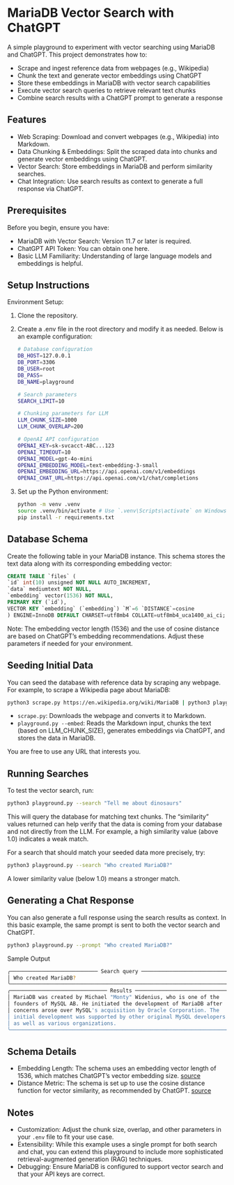 # MariaDB Vector Search with ChatGPT

A simple playground to experiment with vector searching using MariaDB and ChatGPT. This project demonstrates how to:

- Scrape and ingest reference data from webpages (e.g., Wikipedia)
- Chunk the text and generate vector embeddings using ChatGPT
- Store these embeddings in MariaDB with vector search capabilities
- Execute vector search queries to retrieve relevant text chunks
- Combine search results with a ChatGPT prompt to generate a response

## Features

- Web Scraping: Download and convert webpages (e.g., Wikipedia) into Markdown.
- Data Chunking & Embeddings: Split the scraped data into chunks and generate vector embeddings using ChatGPT.
- Vector Search: Store embeddings in MariaDB and perform similarity searches.
- Chat Integration: Use search results as context to generate a full response via ChatGPT.

## Prerequisites

Before you begin, ensure you have:

- MariaDB with Vector Search: Version 11.7 or later is required.
- ChatGPT API Token: You can obtain one here.
- Basic LLM Familiarity: Understanding of large language models and embeddings is helpful.

## Setup Instructions

Environment Setup:

1. Clone the repository.
2. Create a .env file in the root directory and modify it as needed. Below is an example configuration:

   ```sh
   # Database configuration
   DB_HOST=127.0.0.1
   DB_PORT=3306
   DB_USER=root
   DB_PASS=
   DB_NAME=playground

   # Search parameters
   SEARCH_LIMIT=10

   # Chunking parameters for LLM
   LLM_CHUNK_SIZE=1000
   LLM_CHUNK_OVERLAP=200

   # OpenAI API configuration
   OPENAI_KEY=sk-svcacct-ABC...123
   OPENAI_TIMEOUT=10
   OPENAI_MODEL=gpt-4o-mini
   OPENAI_EMBEDDING_MODEL=text-embedding-3-small
   OPENAI_EMBEDDING_URL=https://api.openai.com/v1/embeddings
   OPENAI_CHAT_URL=https://api.openai.com/v1/chat/completions
   ```

3. Set up the Python environment:

   ```sh
   python -m venv .venv
   source .venv/bin/activate # Use `.venv\Scripts\activate` on Windows
   pip install -r requirements.txt
   ```

## Database Schema

Create the following table in your MariaDB instance. This schema stores the text data along with its corresponding embedding vector:

```sql
CREATE TABLE `files` (
`id` int(10) unsigned NOT NULL AUTO_INCREMENT,
`data` mediumtext NOT NULL,
`embedding` vector(1536) NOT NULL,
PRIMARY KEY (`id`),
VECTOR KEY `embedding` (`embedding`) `M`=6 `DISTANCE`=cosine
) ENGINE=InnoDB DEFAULT CHARSET=utf8mb4 COLLATE=utf8mb4_uca1400_ai_ci;
```

Note: The embedding vector length (1536) and the use of cosine distance are based on ChatGPT’s embedding recommendations. Adjust these parameters if needed for your environment.

## Seeding Initial Data

You can seed the database with reference data by scraping any webpage. For example, to scrape a Wikipedia page about MariaDB:

```sh
python3 scrape.py https://en.wikipedia.org/wiki/MariaDB | python3 playground.py --embed
```

- `scrape.py`: Downloads the webpage and converts it to Markdown.
- `playground.py --embed`: Reads the Markdown input, chunks the text (based on LLM_CHUNK_SIZE), generates embeddings via ChatGPT, and stores the data in MariaDB.

You are free to use any URL that interests you.

## Running Searches

To test the vector search, run:

```sh
python3 playground.py --search "Tell me about dinosaurs"
```

This will query the database for matching text chunks. The “similarity” values returned can help verify that the data is coming from your database and not directly from the LLM. For example, a high similarity value (above 1.0) indicates a weak match.

For a search that should match your seeded data more precisely, try:

```sh
python3 playground.py --search "Who created MariaDB?"
```

A lower similarity value (below 1.0) means a stronger match.

## Generating a Chat Response

You can also generate a full response using the search results as context. In this basic example, the same prompt is sent to both the vector search and ChatGPT.

```sh
python3 playground.py --prompt "Who created MariaDB?"
```

Sample Output

```sh
╭──────────────────────────── Search query ─────────────────────────────╮
│ Who created MariaDB?                                                  │
╰───────────────────────────────────────────────────────────────────────╯
╭─────────────────────────────── Results ───────────────────────────────╮
│ MariaDB was created by Michael "Monty" Widenius, who is one of the    │
│ founders of MySQL AB. He initiated the development of MariaDB after   │
│ concerns arose over MySQL's acquisition by Oracle Corporation. The    │
│ initial development was supported by other original MySQL developers  │
│ as well as various organizations.                                     │
╰───────────────────────────────────────────────────────────────────────╯
```

## Schema Details

- Embedding Length: The schema uses an embedding vector length of 1536, which matches ChatGPT’s vector embedding size. [source](https://platform.openai.com/docs/guides/embeddings#how-to-get-embeddings)
- Distance Metric: The schema is set up to use the cosine distance function for vector similarity, as recommended by ChatGPT. [source](https://platform.openai.com/docs/guides/embeddings#which-distance-function-should-i-use)

## Notes

- Customization: Adjust the chunk size, overlap, and other parameters in your `.env` file to fit your use case.
- Extensibility: While this example uses a single prompt for both search and chat, you can extend this playground to include more sophisticated retrieval-augmented generation (RAG) techniques.
- Debugging: Ensure MariaDB is configured to support vector search and that your API keys are correct.
